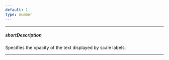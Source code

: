 ```yaml
---
default: 1
type: number
---
```

---
##### shortDescription
Specifies the opacity of the text displayed by scale labels.

---
